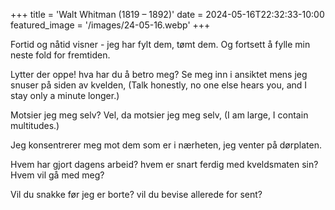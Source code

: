 +++
title = 'Walt Whitman (1819 – 1892)'
date = 2024-05-16T22:32:33-10:00
featured_image = '/images/24-05-16.webp'
+++

Fortid og nåtid visner - jeg har fylt dem, tømt dem.
Og fortsett å fylle min neste fold for fremtiden.

Lytter der oppe! hva har du å betro meg?
Se meg inn i ansiktet mens jeg snuser på siden av kvelden,
(Talk honestly, no one else hears you, and I stay only a minute longer.)

Motsier jeg meg selv?
Vel, da motsier jeg meg selv,
(I am large, I contain multitudes.)

Jeg konsentrerer meg mot dem som er i nærheten, jeg venter på dørplaten.

Hvem har gjort dagens arbeid? hvem er snart ferdig med kveldsmaten sin?
Hvem vil gå med meg?

Vil du snakke før jeg er borte? vil du bevise allerede for sent?